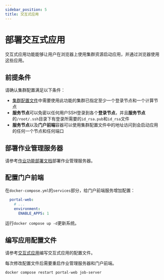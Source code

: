```yaml
---
sidebar_position: 5
title: 交互式应用
---
```


# 部署交互式应用

交互式应用功能能够让用户在浏览器上使用集群资源启动应用，并通过浏览器使用这些应用。

## 前提条件

请确认集群配置满足以下条件：

- [集群配置文件](../../common/deployment/clusters.mdx)中需要使用此功能的集群已指定至少一个登录节点和一个计算节点
- **服务节点**可以免密以任何用户SSH登录到各个**登录节点**，并且**服务节点**的`/root/.ssh`目录下有登录所需要的`id_rsa.pub`和`id_rsa`文件
- **服务节点**以及**门户前端**容器可以使用集群配置文件中的地址访问到会启动应用的任何一个节点和任何端口

## 部署作业管理服务器

请参考[作业功能部署文档](./jobs.md#部署job-server-slurm)部署作业管理服务器。

## 配置门户前端

在`docker-compose.yml`的`services`部分，给门户前端服务增加配置：

```yml title=docker-compose.yml
  portal-web:
    # ...
    environment:
      ENABLE_APPS: 1
```

运行`docker compose up -d`更新系统。

## 编写应用配置文件

请参考[交互式应用](../apps/intro.md)编写交互式应用的配置文件。

每次修改配置文件后需要重启作业管理服务器和门户前端。

```bash
docker compose restart portal-web job-server
```